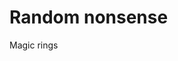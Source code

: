 # Random nonsense
Magic rings

<media width="320" height="240" controls>
  <source src="video/rings.mp4" type="video/mp4">
</media>
